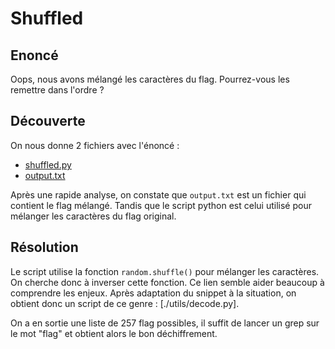 # Shuffled
## Enoncé
Oops, nous avons mélangé les caractères du flag. Pourrez-vous les remettre dans l'ordre ?
## Découverte
On nous donne 2 fichiers avec l'énoncé :
- [shuffled.py](./utils/shuffled.py)
- [output.txt](./utils/output.txt)

Après une rapide analyse, on constate que `output.txt` est un fichier qui contient le flag mélangé. Tandis que le script python est celui utilisé pour mélanger les caractères du flag original.

## Résolution
Le script utilise la fonction `random.shuffle()` pour mélanger les caractères. On cherche donc à inverser cette fonction. Ce lien semble aider beaucoup à comprendre les enjeux. Après adaptation du snippet à la situation, on obtient donc un script de ce genre : [./utils/decode.py].

On a en sortie une liste de 257 flag possibles, il suffit de lancer un grep sur le mot "flag" et obtient alors le bon déchiffrement.
